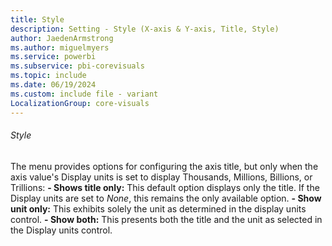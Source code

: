 ```yaml
---
title: Style
description: Setting - Style (X-axis & Y-axis, Title, Style)
author: JaedenArmstrong
ms.author: miguelmyers
ms.service: powerbi
ms.subservice: pbi-corevisuals
ms.topic: include
ms.date: 06/19/2024
ms.custom: include file - variant
LocalizationGroup: core-visuals
---
```

###### Style

The menu provides options for configuring the axis title, but only when the axis value's Display units is set to display Thousands, Millions, Billions, or Trillions:
**- Shows title only:** This default option displays only the title. If the Display units are set to *None*, this remains the only available option.
**- Show unit only:** This exhibits solely the unit as determined in the display units control.
**- Show both:** This presents both the title and the unit as selected in the Display units control.

